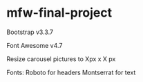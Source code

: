 # mfw-final-project

Bootstrap v3.3.7

Font Awesome v4.7

Resize carousel pictures to Xpx x X px

Fonts:
Roboto for headers
Montserrat for text
